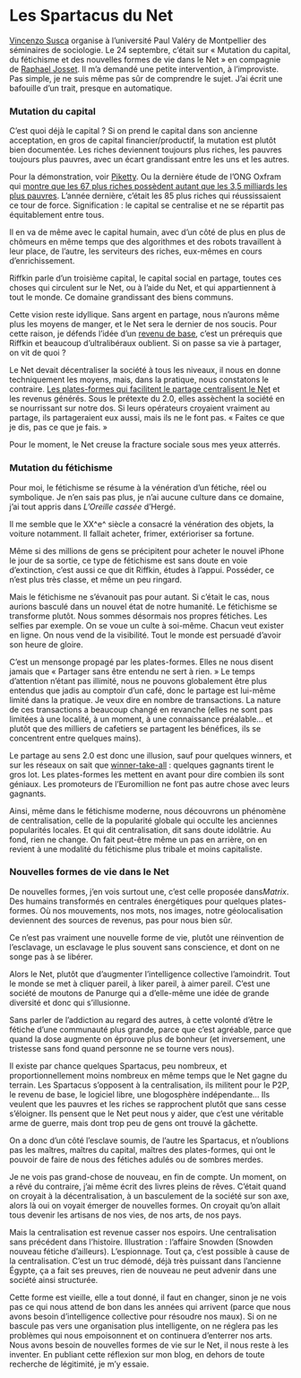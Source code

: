 # Les Spartacus du Net

[Vincenzo Susca](http://www.lescahiers.eu/contributeurs/vincenzo-susca/) organise à l’université Paul Valéry de Montpellier des séminaires de sociologie. Le 24 septembre, c’était sur « Mutation du capital, du fétichisme et des nouvelles formes de vie dans le Net » en compagnie de [Raphael Josset](http://www.lescahiers.eu/contributeurs/raphael-josset). Il m’a demandé une petite intervention, à l’improviste. Pas simple, je ne suis même pas sûr de comprendre le sujet. J’ai écrit une bafouille d’un trait, presque en automatique.

### Mutation du capital

C’est quoi déjà le capital ? Si on prend le capital dans son ancienne acceptation, en gros de capital financier/productif, la mutation est plutôt bien documentée. Les riches deviennent toujours plus riches, les pauvres toujours plus pauvres, avec un écart grandissant entre les uns et les autres.

Pour la démonstration, voir [Piketty](https://tcrouzet.com/tag/piketty/). Ou la dernière étude de l’ONG Oxfram qui [montre que les 67 plus riches possèdent autant que les 3,5 milliards les plus pauvres](http://www.humanite.fr/les-67-plus-riches-possedent-autant-que-les-35-milliards-plus-pauvres). L’année dernière, c’était les 85 plus riches qui réussissaient ce tour de force. Signification : le capital se centralise et ne se répartit pas équitablement entre tous.

Il en va de même avec le capital humain, avec d’un côté de plus en plus de chômeurs en même temps que des algorithmes et des robots travaillent à leur place, de l’autre, les serviteurs des riches, eux-mêmes en cours d’enrichissement.

Riffkin parle d’un troisième capital, le capital social en partage, toutes ces choses qui circulent sur le Net, ou à l’aide du Net, et qui appartiennent à tout le monde. Ce domaine grandissant des biens communs.

Cette vision reste idyllique. Sans argent en partage, nous n’aurons même plus les moyens de manger, et le Net sera le dernier de nos soucis. Pour cette raison, je défends l’idée d’un [revenu de base](https://tcrouzet.com/tag/revenu-de-base/), c’est un prérequis que Riffkin et beaucoup d’ultralibéraux oublient. Si on passe sa vie à partager, on vit de quoi ?

Le Net devait décentraliser la société à tous les niveaux, il nous en donne techniquement les moyens, mais, dans la pratique, nous constatons le contraire. [Les plates-formes qui facilitent le partage centralisent le Net](https://tcrouzet.com/2014/09/16/la-fin-de-lartisanat-numerique/) et les revenus générés. Sous le prétexte du 2.0, elles assèchent la société en se nourrissant sur notre dos. Si leurs opérateurs croyaient vraiment au partage, ils partageraient eux aussi, mais ils ne le font pas. « Faites ce que je dis, pas ce que je fais. »

Pour le moment, le Net creuse la fracture sociale sous mes yeux atterrés.

### Mutation du fétichisme

Pour moi, le fétichisme se résume à la vénération d’un fétiche, réel ou symbolique. Je n’en sais pas plus, je n’ai aucune culture dans ce domaine, j’ai tout appris dans *L’Oreille cassée* d’Hergé.

Il me semble que le XX^e^ siècle a consacré la vénération des objets, la voiture notamment. Il fallait acheter, frimer, extérioriser sa fortune.

Même si des millions de gens se précipitent pour acheter le nouvel iPhone le jour de sa sortie, ce type de fétichisme est sans doute en voie d’extinction, c’est aussi ce que dit Riffkin, études à l’appui. Posséder, ce n’est plus très classe, et même un peu ringard.

Mais le fétichisme ne s’évanouit pas pour autant. Si c’était le cas, nous aurions basculé dans un nouvel état de notre humanité. Le fétichisme se transforme plutôt. Nous sommes désormais nos propres fétiches. Les selfies par exemple. On se voue un culte à soi-même. Chacun veut exister en ligne. On nous vend de la visibilité. Tout le monde est persuadé d’avoir son heure de gloire.

C’est un mensonge propagé par les plates-formes. Elles ne nous disent jamais que « Partager sans être entendu ne sert à rien. » Le temps d’attention n’étant pas illimité, nous ne pouvons globalement être plus entendus que jadis au comptoir d’un café, donc le partage est lui-même limité dans la pratique. Je veux dire en nombre de transactions. La nature de ces transactions a beaucoup changé en revanche (elles ne sont pas limitées à une localité, à un moment, à une connaissance préalable… et plutôt que des milliers de cafetiers se partagent les bénéfices, ils se concentrent entre quelques mains).

Le partage au sens 2.0 est donc une illusion, sauf pour quelques winners, et sur les réseaux on sait que [winner-take-all](http://en.wikipedia.org/wiki/Winner-take-all) : quelques gagnants tirent le gros lot. Les plates-formes les mettent en avant pour dire combien ils sont géniaux. Les promoteurs de l’Euromillion ne font pas autre chose avec leurs gagnants.

Ainsi, même dans le fétichisme moderne, nous découvrons un phénomène de centralisation, celle de la popularité globale qui occulte les anciennes popularités locales. Et qui dit centralisation, dit sans doute idolâtrie. Au fond, rien ne change. On fait peut-être même un pas en arrière, on en revient à une modalité du fétichisme plus tribale et moins capitaliste.

### Nouvelles formes de vie dans le Net

De nouvelles formes, j’en vois surtout une, c’est celle proposée dans*Matrix*. Des humains transformés en centrales énergétiques pour quelques plates-formes. Où nos mouvements, nos mots, nos images, notre géolocalisation deviennent des sources de revenus, pas pour nous bien sûr.

Ce n’est pas vraiment une nouvelle forme de vie, plutôt une réinvention de l’esclavage, un esclavage le plus souvent sans conscience, et dont on ne songe pas à se libérer.

Alors le Net, plutôt que d’augmenter l’intelligence collective l’amoindrit. Tout le monde se met à cliquer pareil, à liker pareil, à aimer pareil. C’est une société de moutons de Panurge qui a d’elle-même une idée de grande diversité et donc qui s’illusionne.

Sans parler de l’addiction au regard des autres, à cette volonté d’être le fétiche d’une communauté plus grande, parce que c’est agréable, parce que quand la dose augmente on éprouve plus de bonheur (et inversement, une tristesse sans fond quand personne ne se tourne vers nous).

Il existe par chance quelques Spartacus, peu nombreux, et proportionnellement moins nombreux en même temps que le Net gagne du terrain. Les Spartacus s’opposent à la centralisation, ils militent pour le P2P, le revenu de base, le logiciel libre, une blogosphère indépendante… Ils veulent que les pauvres et les riches se rapprochent plutôt que sans cesse s’éloigner. Ils pensent que le Net peut nous y aider, que c’est une véritable arme de guerre, mais dont trop peu de gens ont trouvé la gâchette.

On a donc d’un côté l’esclave soumis, de l’autre les Spartacus, et n’oublions pas les maîtres, maîtres du capital, maîtres des plates-formes, qui ont le pouvoir de faire de nous des fétiches adulés ou de sombres merdes.

Je ne vois pas grand-chose de nouveau, en fin de compte. Un moment, on a rêvé du contraire, j’ai même écrit des livres pleins de rêves. C’était quand on croyait à la décentralisation, à un basculement de la société sur son axe, alors là oui on voyait émerger de nouvelles formes. On croyait qu’on allait tous devenir les artisans de nos vies, de nos arts, de nos pays.

Mais la centralisation est revenue casser nos espoirs. Une centralisation sans précédent dans l’histoire. Illustration : l’affaire Snowden (Snowden nouveau fétiche d’ailleurs). L’espionnage. Tout ça, c’est possible à cause de la centralisation. C’est un truc démodé, déjà très puissant dans l’ancienne Égypte, ça a fait ses preuves, rien de nouveau ne peut advenir dans une société ainsi structurée.

Cette forme est vieille, elle a tout donné, il faut en changer, sinon je ne vois pas ce qui nous attend de bon dans les années qui arrivent (parce que nous avons besoin d’intelligence collective pour résoudre nos maux). Si on ne bascule pas vers une organisation plus intelligente, on ne réglera pas les problèmes qui nous empoisonnent et on continuera d’enterrer nos arts. Nous avons besoin de nouvelles formes de vie sur le Net, il nous reste à les inventer. En publiant cette réflexion sur mon blog, en dehors de toute recherche de légitimité, je m’y essaie.
